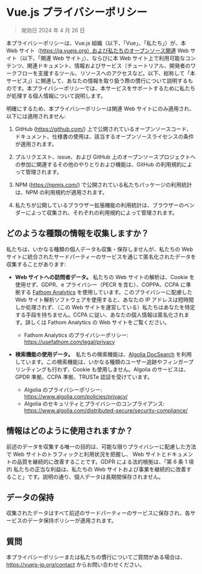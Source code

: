 # Vue.js プライバシーポリシー

> 発効日 2024 年 4 月 26 日

本プライバシーポリシーは、Vue.js 組織（以下、「Vue」、「私たち」）が、本 Web サイト（https://ja.vuejs.org）および私たちのオープンソース関連 Web サイト（以下、「関連 Web サイト」）、ならびに本 Web サイト上で利用可能なコンテンツ、関連ドキュメント、情報およびサービス（チュートリアル、開発者のワークフローを支援するツール、リソースへのアクセスなど。以下、総称して「本サービス」）に関連して、あなたの情報を取り扱う際の慣行について説明するものです。本プライバシーポリシーでは、本サービスをサポートするために私たちが処理する個人情報について説明します。

明確にするため、本プライバシーポリシーは関連 Web サイトにのみ適用され、以下には適用されません:

1. GitHub (https://github.com/) 上で公開されているオープンソースコード、ドキュメント、仕様書の使用は、該当するオープンソースライセンスの条件が適用されます。

2. プルリクエスト、issue、および GitHub 上のオープンソースプロジェクトへの参加に関連するその他のやりとりおよび機能は、GitHub の利用規約によって管理されます。

3. NPM (https://npmjs.com/) で公開されている私たちパッケージの利用統計は、NPM の利用規約が適用されます。

4. 私たちが公開しているブラウザー拡張機能の利用統計は、ブラウザーのベンダーによって収集され、それぞれの利用規約によって管理されます。

## どのような種類の情報を収集しますか？

私たちは、いかなる種類の個人データも収集・保存しませんが、私たちの Web サイトに統合されたサードパーティーのサービスを通じて匿名化されたデータを収集することがあります:

- **Web サイトへの訪問者データ。** 私たちの Web サイトの解析は、Cookie を使用せず、GDPR、e プライバシー（PECR を含む）、COPPA、CCPA に準拠する [Fathom Analytics](https://usefathom.com/) を使用しています。このプライバシーに配慮した Web サイト解析ソフトウェアを使用すると、あなたの IP アドレスは短時間しか処理されず、（この Web サイトを運営している）私たちはあなたを特定する手段を持ちません。CCPA に従い、あなたの個人情報は匿名化されます。詳しくは Fathom Analytics の Web サイトをご覧ください。

  - Fathom Analytics のプライバシーポリシー: https://usefathom.com/legal/privacy

- **検索機能の使用データ。**　私たちの検索機能は、[Algolia DocSearch](https://docsearch.algolia.com/) を利用しています。この検索機能は、いかなる種類のユーザー追跡やフィンガープリンティングも行わず、Cookie も使用しません。Algolia のサービスは、GPDR 準拠、CCPA 準拠、TRUSTe 認証を受けています。

  - Algolia のプライバシーポリシー: https://www.algolia.com/policies/privacy/
  - Algolia のセキュリティとプライバシーのコンプライアンス: https://www.algolia.com/distributed-secure/security-compliance/

## 情報はどのように使用されますか？

前述のデータを収集する唯一の目的は、可能な限りプライバシーに配慮した方法で Web サイトのトラフィックと利用状況を把握し、 Web サイトとドキュメントの品質を継続的に改善することです。GDPR による法的根拠は、「第 6 条 1 項 (f) 私たちの正当な利益は、私たちの Web サイトおよび事業を継続的に改善すること」です。説明の通り、個人データは長期間保存されません。

## データの保持

収集されたデータはすべて前述のサードパーティーのサービスに保存され、各サービスのデータ保持ポリシーが適用されます。

## 質問

本プライバシーポリシーまたは私たちの慣行についてご質問がある場合は、https://vuejs-jp.org/contact からお問い合わせください。
